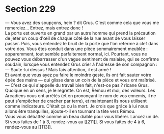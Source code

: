 # Section 229

— Vous avez des soupçons, hein ? dit Grus. C'est comme cela que vous me remerciez... Entrez, mais entrez donc !  
La porte est ouverte en grand par un autre homme qui prend la précaution de jeter un coup d'œil de chaque côté de la rue avant de vous laisser passer. Puis, vous entendez le bruit de la porte que l'on referme à clef dans votre dos. Vous êtes conduit dans une pièce sommairement meublée : apparemment, tout semble parfaitement normal, ici. Pourtant, vous ne pouvez vous débarrasser d'un vague sentiment de malaise, qui se confirme soudain, lorsque vous entendez Grus crier à l'adresse de son compagnon :  
— Saute-lui dessus ! Mais fais attention, il est armé !  
Et avant que vous ayez pu faire le moindre geste, ils ont fait sauter votre épée des mains — qui glisse dans un coin de la pièce et vous ont maîtrisé.  
— C'est ce qui s'appelle du travail bien fait, n'est-ce pas ? ricane Grus. Quoique en un sens, je le regrette. On est, Rémou et moi, des voleurs. Les Arcadiens nous ont arrêtés (et en prononçant le nom de vos ennemis, il ne peut s'empêcher de cracher par terre), et maintenant ils nous utilisent comme indicateurs. C'était ça ou la mort. Je crois que grâce à lui nous allons être tranquilles, ajoute-t-il en tournant la tête vers Rémou.  
Vous vous débattez comme un beau diable pour vous libérer. Lancez un dé. Si vous faites de 1 à 3, rendez-vous au [[211]]. Si vous faites de 4 à 6, rendez-vous au [[113]].